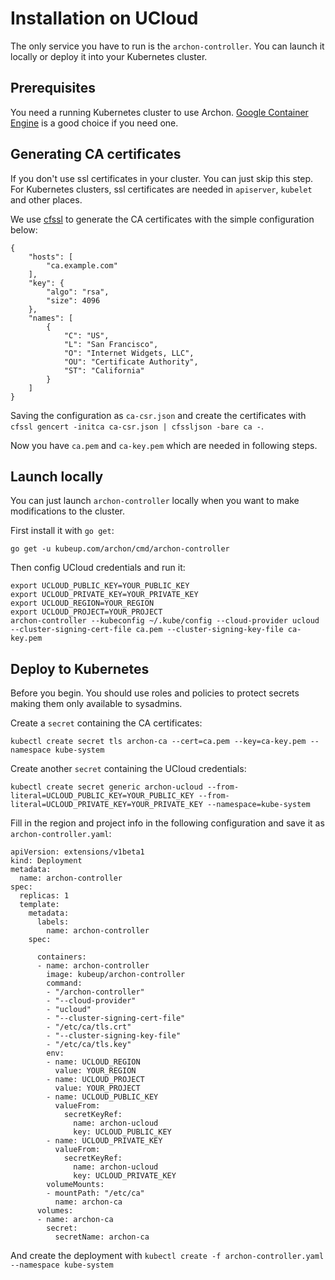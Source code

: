 Installation on UCloud 
======================

The only service you have to run is the `archon-controller`. You can launch it
locally or deploy it into your Kubernetes cluster.

Prerequisites
-------------

You need a running Kubernetes cluster to use Archon. [Google Container Engine]
is a good choice if you need one.

Generating CA certificates
--------------------------

If you don't use ssl certificates in your cluster. You can just skip this step.
For Kubernetes clusters, ssl certificates are needed in `apiserver`, `kubelet`
and other places.

We use [cfssl] to generate the CA certificates with the simple configuration below:

```
{
	"hosts": [
		"ca.example.com"
	],
	"key": {
		"algo": "rsa",
		"size": 4096
	},
	"names": [
		{
			"C": "US",
			"L": "San Francisco",
			"O": "Internet Widgets, LLC",
			"OU": "Certificate Authority",
			"ST": "California"
		}
	]
}
```

Saving the configuration as `ca-csr.json` and create the certificates with
`cfssl gencert -initca ca-csr.json | cfssljson -bare ca -`.

Now you have `ca.pem` and `ca-key.pem` which are needed in following steps.

Launch locally
--------------

You can just launch `archon-controller` locally when you want to make modifications
to the cluster.

First install it with `go get`:

```
go get -u kubeup.com/archon/cmd/archon-controller
```

Then config UCloud credentials and run it:

```
export UCLOUD_PUBLIC_KEY=YOUR_PUBLIC_KEY
export UCLOUD_PRIVATE_KEY=YOUR_PRIVATE_KEY
export UCLOUD_REGION=YOUR_REGION
export UCLOUD_PROJECT=YOUR_PROJECT
archon-controller --kubeconfig ~/.kube/config --cloud-provider ucloud --cluster-signing-cert-file ca.pem --cluster-signing-key-file ca-key.pem
```

Deploy to Kubernetes
--------------------

Before you begin. You should use roles and policies to protect secrets making them
only available to sysadmins.

Create a `secret` containing the CA certificates:

```
kubectl create secret tls archon-ca --cert=ca.pem --key=ca-key.pem --namespace kube-system
```

Create another `secret` containing the UCloud credentials:

```
kubectl create secret generic archon-ucloud --from-literal=UCLOUD_PUBLIC_KEY=YOUR_PUBLIC_KEY --from-literal=UCLOUD_PRIVATE_KEY=YOUR_PRIVATE_KEY --namespace=kube-system
```

Fill in the region and project info in the following configuration and save it
as `archon-controller.yaml`:

```
apiVersion: extensions/v1beta1
kind: Deployment
metadata:
  name: archon-controller
spec:
  replicas: 1
  template:
    metadata:
      labels:
        name: archon-controller
    spec:

      containers:
      - name: archon-controller
        image: kubeup/archon-controller
        command:
        - "/archon-controller"
        - "--cloud-provider"
        - "ucloud"
        - "--cluster-signing-cert-file"
        - "/etc/ca/tls.crt"
        - "--cluster-signing-key-file"
        - "/etc/ca/tls.key"
        env:
        - name: UCLOUD_REGION
          value: YOUR_REGION
        - name: UCLOUD_PROJECT
          value: YOUR_PROJECT
        - name: UCLOUD_PUBLIC_KEY
          valueFrom:
            secretKeyRef:
              name: archon-ucloud
              key: UCLOUD_PUBLIC_KEY
        - name: UCLOUD_PRIVATE_KEY
          valueFrom:
            secretKeyRef:
              name: archon-ucloud
              key: UCLOUD_PRIVATE_KEY
        volumeMounts:
        - mountPath: "/etc/ca"
          name: archon-ca
      volumes:
      - name: archon-ca
        secret:
          secretName: archon-ca
```

And create the deployment with `kubectl create -f archon-controller.yaml --namespace kube-system`

[Google Container Engine]: https://cloud.google.com/container-engine/
[cfssl]: https://github.com/cloudflare/cfssl

